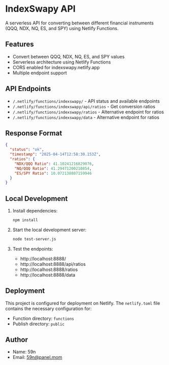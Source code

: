 # IndexSwapy API

A serverless API for converting between different financial instruments (QQQ, NDX, NQ, ES, and SPY) using Netlify Functions.

## Features

- Convert between QQQ, NDX, NQ, ES, and SPY values
- Serverless architecture using Netlify Functions
- CORS enabled for indexswapy.netlify.app
- Multiple endpoint support

## API Endpoints

- `/.netlify/functions/indexswapy/` - API status and available endpoints
- `/.netlify/functions/indexswapy/api/ratios` - Get conversion ratios
- `/.netlify/functions/indexswapy/ratios` - Alternative endpoint for ratios
- `/.netlify/functions/indexswapy/data` - Alternative endpoint for ratios

## Response Format

```json
{
  "status": "ok",
  "timestamp": "2025-04-14T12:58:30.153Z",
  "ratios": {
    "NDX/QQQ Ratio": 41.10241216829076,
    "NQ/QQQ Ratio": 41.29471200210854,
    "ES/SPY Ratio": 10.072138887159946
  }
}
```

## Local Development

1. Install dependencies:
   ```bash
   npm install
   ```

2. Start the local development server:
   ```bash
   node test-server.js
   ```

3. Test the endpoints:
   - http://localhost:8888/
   - http://localhost:8888/api/ratios
   - http://localhost:8888/ratios
   - http://localhost:8888/data

## Deployment

This project is configured for deployment on Netlify. The `netlify.toml` file contains the necessary configuration for:
- Function directory: `functions`
- Publish directory: `public`

## Author

- Name: 59n
- Email: 59n@panel.mom 